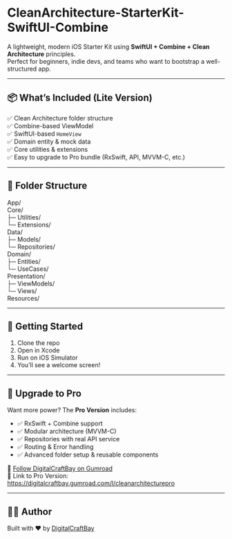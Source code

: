 # CleanArchitecture-StarterKit-SwiftUI-Combine

A lightweight, modern iOS Starter Kit using **SwiftUI + Combine + Clean Architecture** principles.  
Perfect for beginners, indie devs, and teams who want to bootstrap a well-structured app.

---

## 📦 What’s Included (Lite Version)

✅ Clean Architecture folder structure  
✅ Combine-based ViewModel  
✅ SwiftUI-based `HomeView`  
✅ Domain entity & mock data  
✅ Core utilities & extensions  
✅ Easy to upgrade to Pro bundle (RxSwift, API, MVVM-C, etc.)

---

## 📂 Folder Structure

App/  
Core/  
├─ Utilities/  
└─ Extensions/  
Data/  
├─ Models/  
└─ Repositories/  
Domain/  
├─ Entities/  
└─ UseCases/  
Presentation/  
├─ ViewModels/  
└─ Views/  
Resources/  


---

## 🔧 Getting Started

1. Clone the repo
2. Open in Xcode
3. Run on iOS Simulator
4. You’ll see a welcome screen!

---

## 🛒 Upgrade to Pro 

Want more power? The **Pro Version** includes:
- ✅ RxSwift + Combine support
- ✅ Modular architecture (MVVM-C)
- ✅ Repositories with real API service
- ✅ Routing & Error handling
- ✅ Advanced folder setup & reusable components

🔗 [Follow DigitalCraftBay on Gumroad](https://digitalcraftbay.gumroad.com)  
📩 Link to Pro Version: https://digitalcraftbay.gumroad.com/l/cleanarchitecturepro

---

## 👩‍💻 Author

Built with ❤️ by [DigitalCraftBay](https://github.com/digitalcraftbay)  



